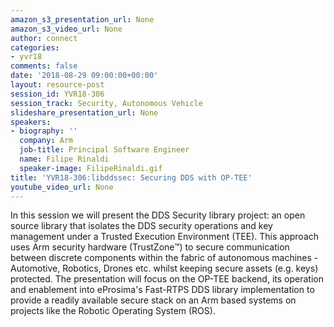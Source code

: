 ```yaml
---
amazon_s3_presentation_url: None
amazon_s3_video_url: None
author: connect
categories:
- yvr18
comments: false
date: '2018-08-29 09:00:00+00:00'
layout: resource-post
session_id: YVR18-306
session_track: Security, Autonomous Vehicle
slideshare_presentation_url: None
speakers:
- biography: ''
  company: Arm
  job-title: Principal Software Engineer
  name: Filipe Rinaldi
  speaker-image: FilipeRinaldi.gif
title: 'YVR18-306:libddssec: Securing DDS with OP-TEE'
youtube_video_url: None
---
```


In this session we will present the DDS Security library project: an open source library that isolates the DDS security operations and key management under a Trusted Execution Environment (TEE). This approach uses Arm security hardware (TrustZone™) to secure communication between discrete components within the fabric of autonomous machines - Automotive, Robotics, Drones etc. whilst keeping secure assets (e.g. keys) protected. The presentation will focus on the OP-TEE backend, its operation and enablement into eProsima's Fast-RTPS DDS library implementation to provide a readily available secure stack on an Arm based systems on projects like the Robotic Operating System (ROS).